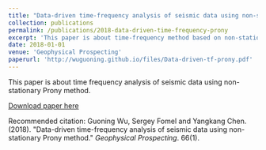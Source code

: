 ```yaml
---
title: "Data-driven time-frequency analysis of seismic data using non-stationary Prony method"
collection: publications
permalink: /publications/2018-data-driven-time-frequency-prony
excerpt: 'This paper is about time-frequency method based on non-stationary Prony method used to analyze seismic data.'
date: 2018-01-01
venue: 'Geophysical Prospecting'
paperurl: 'http://wuguoning.github.io/files/Data-driven-tf-prony.pdf'
---
```

This paper is about time frequency analysis of seismic data using non-stationary Prony method.

[Download paper here](http://wuguoning.github.io/files/Data-driven-tf-prony.pdf)

Recommended citation: Guoning Wu, Sergey Fomel and Yangkang Chen. (2018). "Data-driven time-frequency analysis of seismic data using non-stationary Prony method." <i>Geophysical Prospecting</i>. 66(1).
